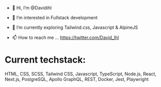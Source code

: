 - 👋 Hi, I’m @Davidihl
- 👀 I’m interested in Fullstack development
- 🌱 I’m currently exploring Tailwind.css, Javascript & AlpineJS

- 📫 How to reach me ... https://twitter.com/David_Ihl


# Current techstack:
HTML, CSS, SCSS, Tailwind CSS, Javascript, TypeScript, Node.js, React, Next.js, PostgreSQL, Apollo GraphQL, REST, Docker, Jest, Playwright
